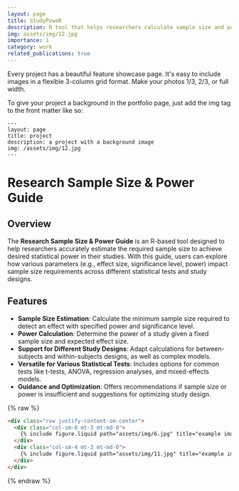 ```yaml
---
layout: page
title: StudyPoweR
description: R tool that helps researchers calculate sample size and power for different study designs and tests, ensuring robust and well-powered research.
img: assets/img/12.jpg
importance: 1
category: work
related_publications: true
---
```


Every project has a beautiful feature showcase page.
It's easy to include images in a flexible 3-column grid format.
Make your photos 1/3, 2/3, or full width.

To give your project a background in the portfolio page, just add the img tag to the front matter like so:

    ---
    layout: page
    title: project
    description: a project with a background image
    img: /assets/img/12.jpg
    ---

# Research Sample Size & Power Guide

## Overview
The **Research Sample Size & Power Guide** is an R-based tool designed to help researchers accurately estimate the required sample size to achieve desired statistical power in their studies. With this guide, users can explore how various parameters (e.g., effect size, significance level, power) impact sample size requirements across different statistical tests and study designs.

## Features
- **Sample Size Estimation**: Calculate the minimum sample size required to detect an effect with specified power and significance level.
- **Power Calculation**: Determine the power of a study given a fixed sample size and expected effect size.
- **Support for Different Study Designs**: Adapt calculations for between-subjects and within-subjects designs, as well as complex models.
- **Versatile for Various Statistical Tests**: Includes options for common tests like t-tests, ANOVA, regression analyses, and mixed-effects models.
- **Guidance and Optimization**: Offers recommendations if sample size or power is insufficient and suggestions for optimizing study design.


{% raw %}

```html
<div class="row justify-content-sm-center">
  <div class="col-sm-8 mt-3 mt-md-0">
    {% include figure.liquid path="assets/img/6.jpg" title="example image" class="img-fluid rounded z-depth-1" %}
  </div>
  <div class="col-sm-4 mt-3 mt-md-0">
    {% include figure.liquid path="assets/img/11.jpg" title="example image" class="img-fluid rounded z-depth-1" %}
  </div>
</div>
```

{% endraw %}
